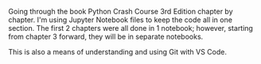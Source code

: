   Going through the book Python Crash Course 3rd Edition chapter by chapter. I'm using Jupyter Notebook files to keep the code all in one section. The first 2 chapters were all done in 1 notebook; however, starting from chapter 3 forward, they will be in separate notebooks.

  This is also a means of understanding and using Git with VS Code. 
